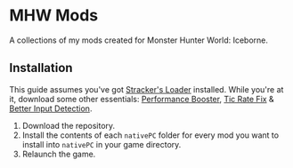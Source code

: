 # MHW Mods
A collections of my mods created for Monster Hunter World: Iceborne.

## Installation

This guide assumes you've got [Stracker's Loader](https://www.nexusmods.com/monsterhunterworld/mods/1982) installed. While you're at it, download some other essentials: [Performance Booster](https://www.nexusmods.com/monsterhunterworld/mods/3473), [Tic Rate Fix](https://www.nexusmods.com/monsterhunterworld/mods/3474) & [Better Input Detection](https://www.nexusmods.com/monsterhunterworld/mods/4333).

1. Download the repository.
2. Install the contents of each `nativePC` folder for every mod you want to install into `nativePC` in your game directory.
3. Relaunch the game.
